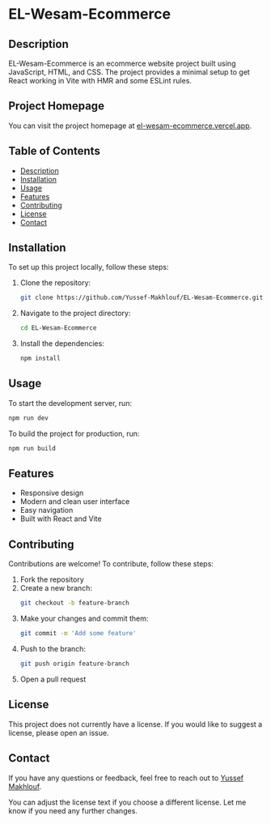 
# EL-Wesam-Ecommerce

## Description
EL-Wesam-Ecommerce is an ecommerce website project built using JavaScript, HTML, and CSS. The project provides a minimal setup to get React working in Vite with HMR and some ESLint rules.

## Project Homepage
You can visit the project homepage at [el-wesam-ecommerce.vercel.app](https://el-wesam-ecommerce.vercel.app).

## Table of Contents
- [Description](#description)
- [Installation](#installation)
- [Usage](#usage)
- [Features](#features)
- [Contributing](#contributing)
- [License](#license)
- [Contact](#contact)

## Installation
To set up this project locally, follow these steps:

1. Clone the repository:
    ```bash
    git clone https://github.com/Yussef-Makhlouf/EL-Wesam-Ecommerce.git
    ```
2. Navigate to the project directory:
    ```bash
    cd EL-Wesam-Ecommerce
    ```
3. Install the dependencies:
    ```bash
    npm install
    ```

## Usage
To start the development server, run:
```bash
npm run dev
```

To build the project for production, run:
```bash
npm run build
```

## Features
- Responsive design
- Modern and clean user interface
- Easy navigation
- Built with React and Vite

## Contributing
Contributions are welcome! To contribute, follow these steps:

1. Fork the repository
2. Create a new branch:
    ```bash
    git checkout -b feature-branch
    ```
3. Make your changes and commit them:
    ```bash
    git commit -m 'Add some feature'
    ```
4. Push to the branch:
    ```bash
    git push origin feature-branch
    ```
5. Open a pull request

## License
This project does not currently have a license. If you would like to suggest a license, please open an issue.

## Contact
If you have any questions or feedback, feel free to reach out to [Yussef Makhlouf](https://github.com/Yussef-Makhlouf).



You can adjust the license text if you choose a different license. Let me know if you need any further changes.
